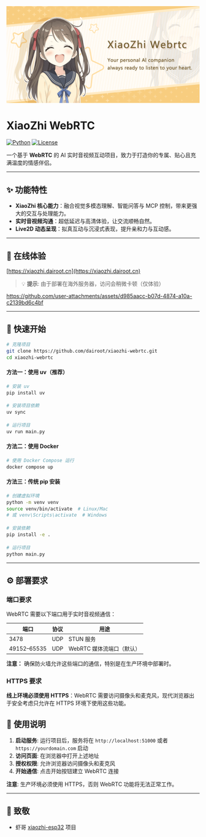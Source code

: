 [![Banners](docs/images/banner.png)](https://github.com/dairoot/xiaozhi-webrtc)

# XiaoZhi WebRTC

[![Python](https://img.shields.io/badge/Python-3.9+-blue.svg)](https://www.python.org/)
[![License](https://img.shields.io/badge/license-MIT-green.svg)](LICENSE)

一个基于 **WebRTC** 的 AI 实时音视频互动项目，致力于打造你的专属、贴心且充满温度的情感伴侣。

---

## ✨ 功能特性
- **XiaoZhi 核心能力**：融合视觉多模态理解、智能问答与 MCP 控制，带来更强大的交互与处理能力。
- **实时音视频沟通**：超低延迟与高清体验，让交流顺畅自然。
- **Live2D 动态呈现**：拟真互动与沉浸式表现，提升亲和力与互动感。
---

## 🎯  在线体验

[https://xiaozhi.dairoot.cn](https://xiaozhi.dairoot.cn)

> 💡 **提示**: 由于部署在海外服务器，访问会稍微卡顿（仅体验）

https://github.com/user-attachments/assets/d985aacc-b07d-4874-a10a-c2139bd6c4bf

---

## 🚀 快速开始

```bash
# 克隆项目
git clone https://github.com/dairoot/xiaozhi-webrtc.git
cd xiaozhi-webrtc
```

#### 方法一：使用 uv（推荐）

```bash
# 安装 uv
pip install uv

# 安装项目依赖
uv sync

# 运行项目
uv run main.py
```

#### 方法二：使用 Docker

```bash
# 使用 Docker Compose 运行
docker compose up
```

#### 方法三：传统 pip 安装

```bash
# 创建虚拟环境
python -m venv venv
source venv/bin/activate  # Linux/Mac
# 或 venv\Scripts\activate  # Windows

# 安装依赖
pip install -e .

# 运行项目
python main.py
```
---

## ⚙️ 部署要求

### 端口要求

WebRTC 需要以下端口用于实时音视频通信：

| 端口 | 协议 | 用途 |
|------|------|------|
| 3478 | UDP | STUN 服务 |
| 49152–65535 | UDP | WebRTC 媒体流端口（默认） |

**注意：** 确保防火墙允许这些端口的通信，特别是在生产环境中部署时。


### HTTPS 要求

**线上环境必须使用 HTTPS**：WebRTC 需要访问摄像头和麦克风，现代浏览器出于安全考虑只允许在 HTTPS 环境下使用这些功能。

## 📖 使用说明

1. **启动服务**: 运行项目后，服务将在 `http://localhost:51000` 或者 `https://yourdomain.com`  启动
2. **访问页面**: 在浏览器中打开上述地址
3. **授权权限**: 允许浏览器访问摄像头和麦克风
4. **开始通信**: 点击开始按钮建立 WebRTC 连接

**注意**: 生产环境必须使用 HTTPS，否则 WebRTC 功能将无法正常工作。

---
## 🫡 致敬
- 虾哥 [xiaozhi-esp32](https://github.com/78/xiaozhi-esp32) 项目

